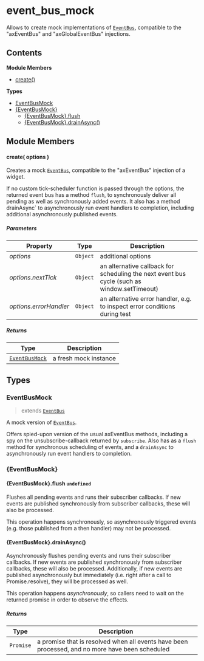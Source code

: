 
# <a id="event_bus_mock"></a>event_bus_mock

Allows to create mock implementations of [`EventBus`](runtime.event_bus.md), compatible to the "axEventBus" and
"axGlobalEventBus" injections.

## Contents

**Module Members**

- [create()](#create)

**Types**

- [EventBusMock](#EventBusMock)
- [{EventBusMock}](#{EventBusMock})
  - [{EventBusMock}.flush](#{EventBusMock}.flush)
  - [{EventBusMock}.drainAsync()](#{EventBusMock}.drainAsync)

## Module Members

#### <a id="create"></a>create( options )

Creates a mock [`EventBus`](runtime.event_bus.md), compatible to the "axEventBus" injection of a widget.

If no custom tick-scheduler function is passed through the options, the returned event bus has a method
`flush`, to synchronously deliver all pending as well as synchronously added events. It also has a method
drainAsync` to asynchronously run event handlers to completion, including additional asynchronously
published events.

##### Parameters

| Property | Type | Description |
| -------- | ---- | ----------- |
| _options_ | `Object` |  additional options |
| _options.nextTick_ | `Object` |  an alternative callback for scheduling the next event bus cycle (such as window.setTimeout) |
| _options.errorHandler_ | `Object` |  an alternative error handler, e.g. to inspect error conditions during test |

##### Returns

| Type | Description |
| ---- | ----------- |
| [`EventBusMock`](#EventBusMock) |  a fresh mock instance |

## Types

### <a id="EventBusMock"></a>EventBusMock

> extends [`EventBus`](runtime.event_bus.md#EventBus)

A mock version of [`EventBus`](runtime.event_bus.md).

Offers spied-upon version of the usual axEventBus methods, including a spy on the unsubscribe-callback
returned by `subscribe`. Also has as a `flush` method for synchronous scheduling of events, and a
`drainAsync` to asynchronously run event handlers to completion.

### <a id="{EventBusMock}"></a>{EventBusMock}

#### <a id="{EventBusMock}.flush"></a>{EventBusMock}.flush `undefined`

Flushes all pending events and runs their subscriber callbacks.
If new events are published synchronously from subscriber callbacks, these will also be processed.

This operation happens synchronously, so asynchronously triggered events (e.g. those published from a
then handler) may not be processed.
#### <a id="{EventBusMock}.drainAsync"></a>{EventBusMock}.drainAsync()

Asynchronously flushes pending events and runs their subscriber callbacks.
If new events are published synchronously from subscriber callbacks, these will also be processed.
Additionally, if new events are published asynchronously but immediately (i.e. right after a call to
Promise.resolve), they will be processed as well.

This operation happens *asynchronously*, so callers need to wait on the returned promise in order to
observe the effects.

##### Returns

| Type | Description |
| ---- | ----------- |
| `Promise` |  a promise that is resolved when all events have been processed, and no more have been scheduled |
